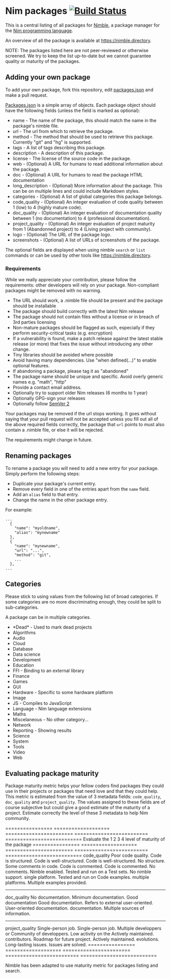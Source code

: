 # Nim packages [![Build Status](https://travis-ci.org/nim-lang/packages.svg?branch=master)](https://travis-ci.org/nim-lang/packages)

This is a central listing of all packages for
[Nimble](https://github.com/nim-lang/nimble), a package manager for the
[Nim programming language](http://nim-lang.org).

An overview of all the package is available at https://nimble.directory.

NOTE: The packages listed here are not peer-reviewed or otherwise screened. We try to keep the list up-to-date but we cannot guarantee quality or maturity of the packages.

## Adding your own package
To add your own package, fork this repository, edit
[packages.json](packages.json) and make a pull request.

[Packages.json](packages.json) is a simple array of objects. Each package
object should have the following fields (unless the field is marked as
optional):

  * name   - The name of the package, this should match the name in the package's
             nimble file.
  * url    - The url from which to retrieve the package.
  * method - The method that should be used to retrieve this package. Currently
             "git" and "hg" is supported.
  * tags   - A list of tags describing this package.
  * description - A description of this package.
  * license - The license of the source code in the package.
  * web    - (Optional) A URL for humans to read additional information about
             the package.
  * doc    - (Optional) A URL for humans to read the package HTML documentation
  * long_description - (Optional) More information about the package. This
              can be on multiple lines and could include Markdown styles.
  * categories - (Optional) A list of global categories this package belongs.
  * code_quality - (Optional) An integer evaluation of code quality between 1
              (low) to 4 (highly mature code).
  * doc_quality - (Optional) An integer evaluation of documentation quality
              between 1 (no documentation) to 4 (professional documentation).
  * project_quality - (Optional) An integer evaluation of project maturity from
              1 (Abandonned project) to 4 (Living project with community).
  * logo      - (Optional) The URL of the package logo.
  * screenshots - (Optional) A list of URLs of screenshots of the package.

The optional fields are displayed when using nimble ``search`` or ``list``
commands or can be used by other tools like https://nimble.directory.

### Requirements

While we really appreciate your contribution, please follow the requirements: other developers will rely on your package. Non-compliant packages might be removed with no warning.

* The URL should work, a .nimble file should be present and the package should be installable
* The package should build correctly with the latest Nim release
* The package should not contain files without a license or in breach of 3rd parties licensing
* Non-mature packages should be flagged as such, especially if they perform security-critical tasks (e.g. encryption)
* If a vulnerability is found, make a patch release against the latest stable release (or more) that fixes the issue without introducing any other change.
* Tiny libraries should be avoided where possible
* Avoid having many dependencies. Use "when defined(...)" to enable optional features.
* If abandoning a package, please tag it as "abandoned"
* The package name should be unique and specific. Avoid overly generic names e.g. "math", "http"
* Provide a contact email address.
* Optionally try to support older Nim releases (6 months to 1 year)
* Optionally GPG-sign your releases
* Optionally follow [SemVer 2](http://semver.org)

Your packages may be removed if the url stops working. It goes without saying
that your pull request will not be accepted unless you fill out all of the
above required fields correctly, the package that ``url`` points to must also
contain a .nimble file, or else it will be rejected.

The requirements might change in future.

## Renaming packages

To rename a package you will need to add a new entry for your package. Simply
perform the following steps:

* Duplicate your package's current entry.
* Remove every field in one of the entries apart from the `name` field.
* Add an `alias` field to that entry.
* Change the name in the other package entry.

For example:

```
...
  {
    "name": "myoldname",
    "alias": "mynewname"
  },
  {
    "name": "mynewname",
    "url": "...",
    "method": "git",
    ...
  },
...
```

## Categories

Please stick to using values from the following list of broad categories. If
some categories are no more discriminating enough, they could be split to
sub-categories.

A package can be in multiple categories.

* \*Dead\*      - Used to mark dead projects
* Algorithms
* Audio
* Cloud
* Database
* Data science
* Development
* Education
* FFI           - Binding to an external library
* Finance
* Games
* GUI
* Hardware      - Specific to some hardware platform
* Image
* JS            - Compiles to JavaScript
* Language      - Nim language extensions
* Maths
* Miscelaneous  - No other category...
* Network
* Reporting     - Showing results
* Science
* System
* Tools
* Video
* Web

## Evaluating package maturity

Package maturity metric helps your fellow coders find packages they could
use in their projects or packages that need love and that they could help.
This metric is estimated from the value of 3 metadata fields: ``code_quality``,
``doc_quality`` and ``project_quality``. The values assigned to these fields
are of course subjective but could give a good estimate of the maturity of
a project. Estimate correctly the level of these 3 metadata to help Nim
community.

================  ===================   =======================   =========================   ==========================
Evaluate the              1                         2                         3                           4
level of
maturity
of the package
================  ===================   =======================   =========================   ==========================
code_quality      Poor code quality.    Code is structured.       Code is well-structured.    Code is well-structured.
                  No structure.	        Some comments in code.    Code is commented.          Code is commented.
                  No comments.          Nimble enabled.           Tested and run on a         Test sets.
                  No nimble support.                              single platform.            Tested and run on
                                                                  Code examples.              multiple platforms.
                                                                                              Multiple examples
                                                                                              provided.
----------------  -------------------   -----------------------   -------------------------   --------------------------
doc_quality	      No documentation.	    Minimum documentation.    Good documentation          Good documentation.
                                        Refers to external        user-oriented.              User-oriented
                                        documentation.                                        documentation.
                                                                                              Multiple sources of
                                                                                              information.
----------------  -------------------   -----------------------   -------------------------   --------------------------
project_quality	  Single-person job.    Single-person job.        Multiple developpers or     Community of developpers.
                  Low activity on the   Actively maintained.      contributors.               Roadmap for future
                  project.                                        Actively maintained.        evolutions.
                  Long-lasting issues.                                                        Issues are solved.
================  ===================   =======================   =========================   ==========================

Nimble has been adapted to use maturity metric for packages listing and search.
